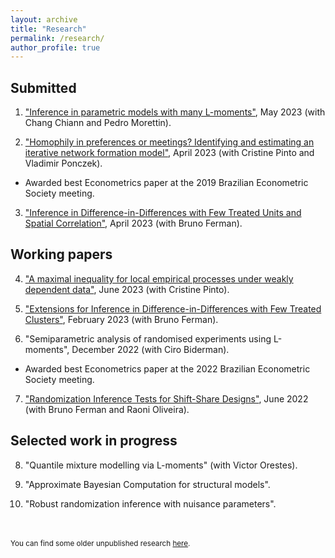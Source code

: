```yaml
---
layout: archive
title: "Research"
permalink: /research/
author_profile: true
---
```


Submitted
-----

1. ["Inference in parametric models with many L-moments"](https://arxiv.org/abs/2210.04146), May 2023 (with Chang Chiann and Pedro Morettin). 

2. ["Homophily in preferences or meetings? Identifying and estimating an iterative network formation model"](https://arxiv.org/abs/2201.06694), April 2023 (with Cristine Pinto and Vladimir Ponczek). 
* Awarded best Econometrics paper at the 2019 Brazilian Econometric Society meeting.

3. ["Inference in Difference-in-Differences with Few Treated Units and Spatial Correlation"](https://arxiv.org/abs/2006.16997), April 2023 (with Bruno Ferman).


Working papers
-----

4. ["A maximal inequality for local empirical processes under weakly dependent data"](https://arxiv.org/abs/2307.01328), June 2023 (with Cristine Pinto).

5. ["Extensions for Inference in Difference-in-Differences with Few Treated Clusters"](https://arxiv.org/abs/2302.03131), February 2023 (with Bruno Ferman). 

6. "Semiparametric analysis of randomised experiments using L-moments", December 2022 (with Ciro Biderman).
* Awarded best Econometrics paper at the 2022 Brazilian Econometric Society meeting.

7. ["Randomization Inference Tests for Shift-Share Designs"](https://arxiv.org/abs/2206.00999), June 2022 (with Bruno Ferman and Raoni Oliveira). 


Selected work in progress
-----

8. "Quantile mixture modelling via L-moments" (with Victor Orestes).

9. "Approximate Bayesian Computation for structural models".

10. "Robust randomization inference with nuisance parameters".



<br/>
<br/>
<sub>You can find some older unpublished research <a href="/old">here</a>.</sub>
